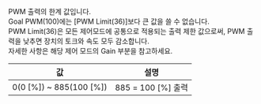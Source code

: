 
PWM 출력의 한계 값입니다.  
Goal PWM(100)에는 [PWM Limit(36)]보다 큰 값을 쓸 수 없습니다.  
PWM Limit(36)은 모든 제어모드에 공통으로 적용되는 출력 제한 값으로써, PWM 출력을 낮추면 장치의 토크와 속도 모두 감소합니다.  
자세한 사항은 해당 제어 모드의 Gain 부분을 참고하세요.

|값|설명|
|:---:|:---:|
|0(0 [%]) ~ 885(100 [%])|885 = 100 [%] 출력|
